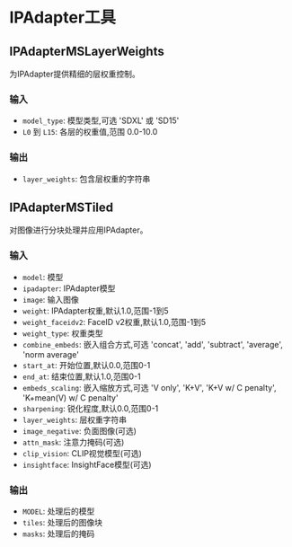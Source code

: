 # IPAdapter工具

## IPAdapterMSLayerWeights
为IPAdapter提供精细的层权重控制。

### 输入
- `model_type`: 模型类型,可选 'SDXL' 或 'SD15'
- `L0` 到 `L15`: 各层的权重值,范围 0.0-10.0

### 输出
- `layer_weights`: 包含层权重的字符串

## IPAdapterMSTiled
对图像进行分块处理并应用IPAdapter。

### 输入
- `model`: 模型
- `ipadapter`: IPAdapter模型
- `image`: 输入图像
- `weight`: IPAdapter权重,默认1.0,范围-1到5
- `weight_faceidv2`: FaceID v2权重,默认1.0,范围-1到5
- `weight_type`: 权重类型
- `combine_embeds`: 嵌入组合方式,可选 'concat', 'add', 'subtract', 'average', 'norm average'
- `start_at`: 开始位置,默认0.0,范围0-1
- `end_at`: 结束位置,默认1.0,范围0-1
- `embeds_scaling`: 嵌入缩放方式,可选 'V only', 'K+V', 'K+V w/ C penalty', 'K+mean(V) w/ C penalty'
- `sharpening`: 锐化程度,默认0.0,范围0-1
- `layer_weights`: 层权重字符串
- `image_negative`: 负面图像(可选)
- `attn_mask`: 注意力掩码(可选)
- `clip_vision`: CLIP视觉模型(可选)
- `insightface`: InsightFace模型(可选)

### 输出
- `MODEL`: 处理后的模型
- `tiles`: 处理后的图像块
- `masks`: 处理后的掩码